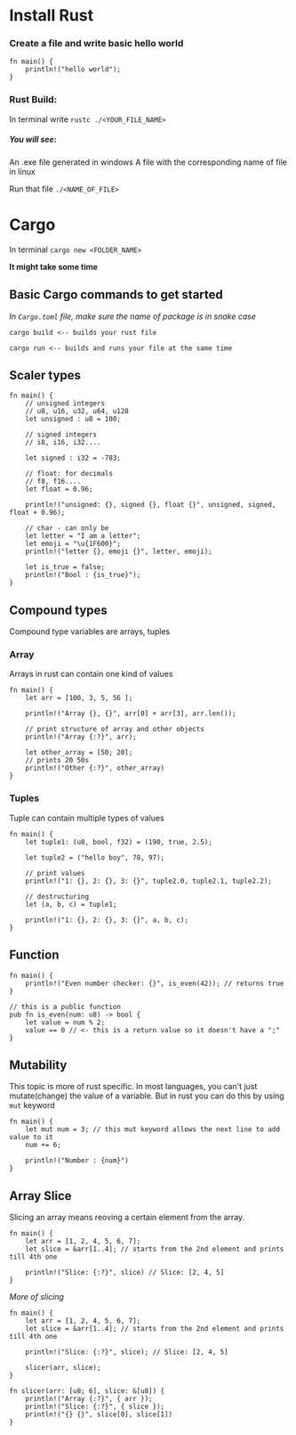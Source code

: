 # Install Rust

### Create a file and write basic hello world

```
fn main() {
    println!("hello world");
}
```

### Rust Build:

In terminal write
`rustc ./<YOUR_FILE_NAME>`

##### You will see:

An .exe file generated in windows
A file with the corresponding name of file in linux

Run that file
`./<NAME_OF_FILE>`

# Cargo

In terminal
`cargo new <FOLDER_NAME>`

**It might take some time**

## Basic Cargo commands to get started

_In `Cargo.toml` file, make sure the name of package is in snake case_

```
cargo build <-- builds your rust file

cargo run <-- builds and runs your file at the same time
```

## Scaler types

```
fn main() {
    // unsigned integers
    // u8, u16, u32, u64, u128
    let unsigned : u8 = 100;

    // signed integers
    // i8, i16, i32....

    let signed : i32 = -783;

    // float: for decimals
    // f8, f16....
    let float = 0.96;

    println!("unsigned: {}, signed {}, float {}", unsigned, signed, float + 0.96);

    // char - can only be
    let letter = "I am a letter";
    let emoji = "\u{1F600}";
    println!("letter {}, emoji {}", letter, emoji);

    let is_true = false;
    println!("Bool : {is_true}");
}
```

## Compound types

Compound type variables are arrays, tuples

### Array

Arrays in rust can contain one kind of values

```
fn main() {
    let arr = [100, 3, 5, 56 ];

    println!("Array {}, {}", arr[0] + arr[3], arr.len());

    // print structure of array and other objects
    println!("Array {:?}", arr);

    let other_array = [50; 20];
    // prints 20 50s
    println!("Other {:?}", other_array)
}
```

### Tuples

Tuple can contain multiple types of values

```
fn main() {
    let tuple1: (u8, bool, f32) = (190, true, 2.5);

    let tuple2 = ("hello boy", 78, 97);

    // print values
    println!("1: {}, 2: {}, 3: {}", tuple2.0, tuple2.1, tuple2.2);

    // destructuring
    let (a, b, c) = tuple1;

    println!("1: {}, 2: {}, 3: {}", a, b, c);
}

```

## Function

```
fn main() {
    println!("Even number checker: {}", is_even(42)); // returns true
}

// this is a public function
pub fn is_even(num: u8) -> bool {
    let value = num % 2;
    value == 0 // <- this is a return value so it doesn't have a ";"
}
```

## Mutability

This topic is more of rust specific. In most languages, you can't just mutate(change) the value of a variable. But in rust you can do this by using `mut` keyword

```
fn main() {
    let mut num = 3; // this mut keyword allows the next line to add value to it
    num += 6;

    println!("Number : {num}")
}
```

## Array Slice

Slicing an array means reoving a certain element from the array.

```
fn main() {
    let arr = [1, 2, 4, 5, 6, 7];
    let slice = &arr[1..4]; // starts from the 2nd element and prints till 4th one

    println!("Slice: {:?}", slice) // Slice: [2, 4, 5]
}
```

_More of slicing_

```
fn main() {
    let arr = [1, 2, 4, 5, 6, 7];
    let slice = &arr[1..4]; // starts from the 2nd element and prints till 4th one

    println!("Slice: {:?}", slice); // Slice: [2, 4, 5]

    slicer(arr, slice);
}

fn slicer(arr: [u8; 6], slice: &[u8]) {
    println!("Array {:?}", { arr });
    println!("Slice: {:?}", { slice });
    println!("{} {}", slice[0], slice[1])
}
```
